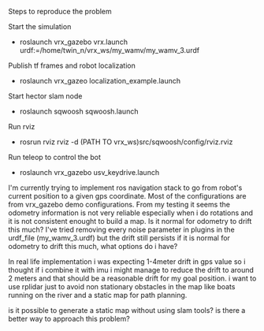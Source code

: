 Steps to reproduce the problem

Start the simulation
- roslaunch vrx_gazebo vrx.launch urdf:=/home/twin_n/vrx_ws/my_wamv/my_wamv_3.urdf

Publish tf frames and robot localization
- roslaunch vrx_gazeo localization_example.launch

Start hector slam node
- roslaunch sqwoosh sqwoosh.launch

Run rviz
- rosrun rviz rviz -d (PATH TO vrx_ws)src/sqwoosh/config/rviz.rviz

Run teleop to control the bot
- roslaunch vrx_gazebo usv_keydrive.launch


I'm currently trying to implement ros navigation stack to go from robot's current position to a given gps coordinate. 
Most of the configurations are from vrx_gazebo demo configurations.
From my testing it seems the odometry information is not very reliable especially when i do rotations and it is not consistent enought to build a map.
Is it normal for odometry to drift this much? I've tried removing every noise parameter in plugins in the urdf_file (my_wamv_3.urdf) but the drift still persists
if it is normal for odometry to drift this much, what options do i have?


In real life implementation i was expecting 1-4meter drift in gps value so i thought if i combine it with imu i might manage to reduce the drift to around
2 meters and that should be a reasonable drift for my goal position. i want to use rplidar just to avoid non stationary obstacles in the map like boats running on the river and a static map for path planning.

is it possible to generate a static map without using slam tools? 
is there a better way to approach this problem?